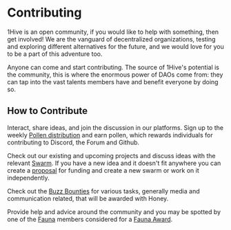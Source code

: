 # Contributing

1Hive is an open community, if you would like to help with something, then get involved! We are the vanguard of decentralized organizations, testing and exploring different alternatives for the future, and we would love for you to be a part of this adventure too.

Anyone can come and start contributing. The source of 1Hive's potential is the community, this is where the enormous power of DAOs come from: they can tap into the vast talents members have and benefit everyone by doing so.

## How to Contribute

Interact, share ideas, and join the discussion in our platforms. Sign up to the weekly [Pollen distribution](../pollen.md) and earn pollen, which rewards individuals for contributing to Discord, the Forum and Github.

Check out our existing and upcoming projects and discuss ideas with the relevant [Swarm](../../community/swarms/). If you have a new idea and it doesn't fit anywhere you can create a [proposal](../../projects/honey/participation.md) for funding and create a new swarm or work on it independently.

Check out the [Buzz Bounties](../../community/media/buzz-bounty.md) for various tasks, generally media and communication related, that will be awarded with Honey.

Provide help and advice around the community and you may be spotted by one of the [Fauna](../../community/swarms/fauna.md) members considered for a [Fauna Award](fauna-awards.md).

